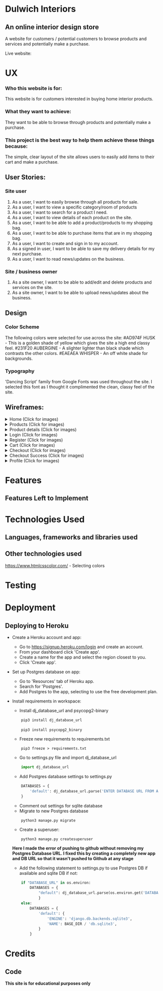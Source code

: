 # Dulwich Interiors
## An online interior design store
A website for customers / potential customers to browse products and services and potentially make a purchase.

Live website: 

# UX
### Who this website is for:
This website is for customers interested in buying home interior products.

### What they want to achieve:
They want to be able to browse through products and potentially make a purchase. 

### This project is the best way to help them achieve these things because:
The simple, clear layout of the site allows users to easily add items to their cart and make a purchase.

## User Stories:
### Site user
1. As a user, I want to easily browse through all products for sale.
2. As a user, I want to view a specific category/room of products
3. As a user, I want to search for a product I need.
4. As a user, I want to view details of each product on the site.
5. As a user, I want to be able to add a product/products to my shopping bag.
6. As a user, I want to be able to purchase items that are in my shopping bag.
7. As a user, I want to create and sign in to my account.
8. As a signed in user, I want to be able to save my delivery details for my next purchase.
9. As a user, I want to read news/updates on the business.

### Site / business owner
1. As a site owner, I want to be able to add/edit and delete products and services on the site.
2. As a site owner, I want to be able to upload news/updates about the business. 

## Design 
### Color Scheme 
The following colors were selected for use across the site:
#AD974F HUSK - This is a golden shade of yellow which gives the site a high end classy feel.
#231F20 AUBERGINE - A slighter lighter than black shade which contrasts the other colors.
#EAEAEA WHISPER - An off white shade for backgrounds. 

### Typography 
'Dancing Script' family from Google Fonts was used throughout the site. I selected this font as I thought it complimented the clean, classy feel of the site.

## Wireframes:
<details>
<summary>Home (Click for images)</summary>
<p align="center">

![Image](readme-images/wireframes/home-wireframes.png)
</p>
</details>

<details>
<summary>Products (Click for images)</summary>
<p align="center">

![Image](readme-images/wireframes/product-wireframes.png)
</p>
</details>

<details>
<summary>Product details (Click for images)</summary>
<p align="center">

![Image](readme-images/wireframes/product-detail-wireframes.png)
</p>
</details>

<details>
<summary>Login (Click for images)</summary>
<p align="center">

![Image](readme-images/wireframes/login-wireframes.png)
</p>
</details>

<details>
<summary>Register (Click for images)</summary>
<p align="center">

![Image](readme-images/wireframes/register-wireframes.png)
</p>
</details>

<details>
<summary>Cart (Click for images)</summary>
<p align="center">

![Image](readme-images/wireframes/cart-wireframes.png)
</p>
</details>

<details>
<summary>Checkout (Click for images)</summary>
<p align="center">

![Image](readme-images/wireframes/checkout-wireframes.png)
</p>
</details>


<details>
<summary>Checkout Success (Click for images)</summary>
<p align="center">

![Image](readme-images/wireframes/checkout-success-wireframes.png)
</p>
</details>

<details>
<summary>Profile (Click for images)</summary>
<p align="center">

![Image](readme-images/wireframes/profile-wireframes.png)
</p>
</details>



# Features


## Features Left to Implement

# Technologies Used
## Languages, frameworks and libraries used


## Other technologies used
https://www.htmlcsscolor.com/ - Selecting colors 

# Testing


# Deployment

## Deploying to Heroku 

- Create a Heroku account and app:
    - Go to https://signup.heroku.com/login and create an account.
    - From your dashboard click 'Create app'.
    - Create a name for the app and select the region closest to you.
    - Click 'Create app'.

- Set up Postgres database on app:
    - Go to 'Resources' tab of Heroku app.
    - Search for 'Postgres'.
    - Add Postgres to the app, selecting to use the free development plan.

- Install requirements in workspace:
    - Install dj_database_url and psycopg2-binary 
    ```
        pip3 install dj_database_url
            
        pip3 install psycopg2_binary
    ```       

    - Freeze new requirements to requirements.txt
    ```
        pip3 freeze > requirements.txt
    ```

    - Go to settings.py file and import dj_database_url
    ```python
        import dj_database_url
    ```
    
    - Add Postgres database settings to settings.py
    ``` python
        DATABASES = {
            'default': dj_database_url.parse('ENTER DATABASE URL FROM APP CONFIG SETTINGS HERE')
        }
    ```

    - Comment out settings for sqlite database
    - Migrate to new Postgres database
    ``` 
        python3 manage.py migrate
    ```

    - Create a superuser:
    ```
        python3 manage.py createsuperuser
    ```
    
    **Here I made the error of pushing to github without removing my Postgres Database URL. I fixed this by creating a completely new app and DB URL so that it wasn't pushed to Github at any stage**

    - Add the following statement to settings.py to use Postgres DB if available and sqlite DB if not:
    ``` python
        if "DATABASE_URL" in os.environ:
            DATABASES = {
                "default": dj_database_url.parse(os.environ.get('DATABASE_URL'))
                }
        else:
            DATABASES = {
                'default': {
                    'ENGINE': 'django.db.backends.sqlite3',
                    'NAME': BASE_DIR / 'db.sqlite3',
                }
            }
    ```


# Credits

## Code


**This site is for educational purposes only** 
